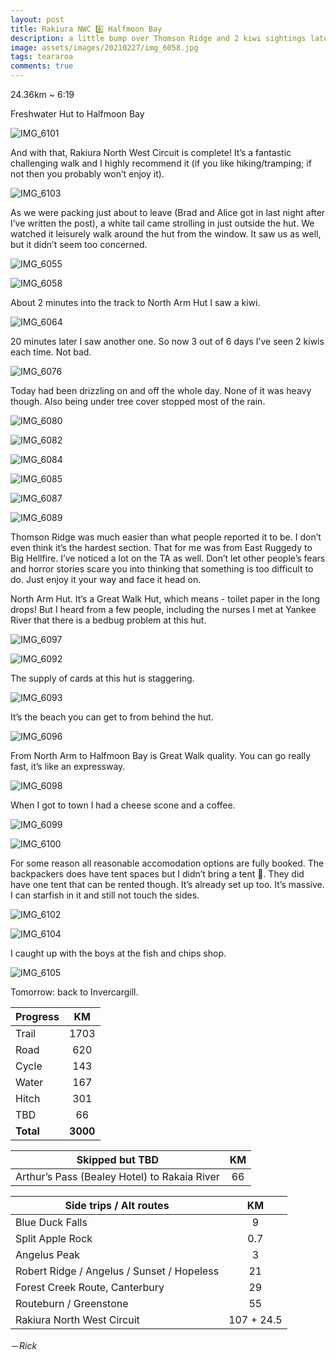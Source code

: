 ```yaml
---
layout: post
title: Rakiura NWC 6️⃣ Halfmoon Bay
description: a little bump over Thomson Ridge and 2 kiwi sightings later I got back to Oban and oily food. 
image: assets/images/20210227/img_6058.jpg
tags: teararoa
comments: true
---
```


24.36km ~ 6:19

Freshwater Hut to Halfmoon Bay

![IMG_6101](/assets/images/20210227/img_6101.jpg)

And with that, Rakiura North West Circuit is complete! It’s a fantastic challenging walk and I highly recommend it (if you like hiking/tramping; if not then you probably won’t enjoy it).

![IMG_6103](/assets/images/20210227/img_6103.jpg)

As we were packing just about to leave (Brad and Alice got in last night after I’ve written the post), a white tail came strolling in just outside the hut. We watched it leisurely walk around the hut from the window. It saw us as well, but it didn’t seem too concerned. 

![IMG_6055](/assets/images/20210227/img_6055.jpg)

![IMG_6058](/assets/images/20210227/img_6058.jpg)

About 2 minutes into the track to North Arm Hut I saw a kiwi. 

![IMG_6064](/assets/images/20210227/img_6064.jpg)

20 minutes later I saw another one. So now 3 out of 6 days I’ve seen 2 kiwis each time. Not bad. 

![IMG_6076](/assets/images/20210227/img_6076.jpg)

Today had been drizzling on and off the whole day. None of it was heavy though. Also being under tree cover stopped most of the rain. 

![IMG_6080](/assets/images/20210227/img_6080.jpg)

![IMG_6082](/assets/images/20210227/img_6082.jpg)

![IMG_6084](/assets/images/20210227/img_6084.jpg)

![IMG_6085](/assets/images/20210227/img_6085.jpg)

![IMG_6087](/assets/images/20210227/img_6087.jpg)

![IMG_6089](/assets/images/20210227/img_6089.jpg)

Thomson Ridge was much easier than what people reported it to be. I don’t even think it’s the hardest section. That for me was from East Ruggedy to Big Hellfire. I’ve noticed a lot on the TA as well. Don’t let other people’s fears and horror stories scare you into thinking that something is too difficult to do. Just enjoy it your way and face it head on. 

North Arm Hut. It’s a Great Walk Hut, which means - toilet paper in the long drops! But I heard from a few people, including the nurses I met at Yankee River that there is a bedbug problem at this hut. 

![IMG_6097](/assets/images/20210227/img_6097.jpg)

![IMG_6092](/assets/images/20210227/img_6092.jpg)

The supply of cards at this hut is staggering. 

![IMG_6093](/assets/images/20210227/img_6093.jpg)

It’s the beach you can get to from behind the hut. 

![IMG_6096](/assets/images/20210227/img_6096.jpg)

From North Arm to Halfmoon Bay is Great Walk quality. You can go really fast, it’s like an expressway. 

![IMG_6098](/assets/images/20210227/img_6098.jpg)

When I got to town I had a cheese scone and a coffee. 

![IMG_6099](/assets/images/20210227/img_6099.jpg)

![IMG_6100](/assets/images/20210227/img_6100.jpg)

For some reason all reasonable accomodation options are fully booked. The backpackers does have tent spaces but I didn’t bring a tent 😬. They did have one tent that can be rented though. It’s already set up too. It’s massive. I can starfish in it and still not touch the sides. 

![IMG_6102](/assets/images/20210227/img_6102.jpg)

![IMG_6104](/assets/images/20210227/img_6104.jpg)

I caught up with the boys at the fish and chips shop. 

![IMG_6105](/assets/images/20210227/img_6105.jpg)

Tomorrow: back to Invercargill. 


| Progress | KM |
| ---- |:----:|
| Trail | 1703 |
| Road | 620 |
| Cycle | 143 |
| Water | 167 |
| Hitch | 301 |
| TBD | 66 |
| **Total** | **3000** |

| Skipped but TBD | KM |
| ---- |:----:|
| Arthur’s Pass (Bealey Hotel) to Rakaia River | 66 |

| Side trips / Alt routes | KM |
| ---- |:----:|
| Blue Duck Falls | 9 |
| Split Apple Rock | 0.7 |
| Angelus Peak | 3 |
| Robert Ridge / Angelus / Sunset / Hopeless | 21 |
| Forest Creek Route, Canterbury | 29 |
| Routeburn / Greenstone | 55 |
| Rakiura North West Circuit | 107 + 24.5 |

－_Rick_